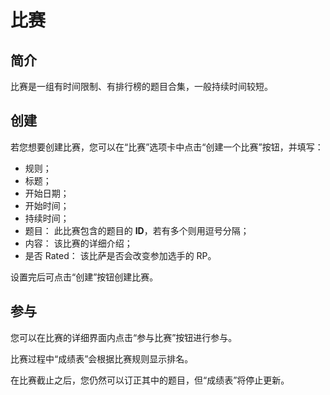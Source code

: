 # 比赛

## 简介

比赛是一组有时间限制、有排行榜的题目合集，一般持续时间较短。

## 创建

若您想要创建比赛，您可以在“比赛”选项卡中点击“创建一个比赛”按钮，并填写：

- 规则；
- 标题；
- 开始日期；
- 开始时间；
- 持续时间；
- 题目： 此比赛包含的题目的 **ID**，若有多个则用逗号分隔；
- 内容： 该比赛的详细介绍；
- 是否 Rated： 该比萨是否会改变参加选手的 RP。

设置完后可点击“创建”按钮创建比赛。

## 参与

您可以在比赛的详细界面内点击“参与比赛”按钮进行参与。

比赛过程中“成绩表”会根据比赛规则显示排名。

在比赛截止之后，您仍然可以订正其中的题目，但“成绩表”将停止更新。
